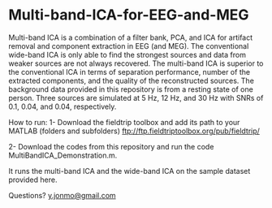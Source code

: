 # Multi-band-ICA-for-EEG-and-MEG
Multi-band ICA is a combination of a filter bank, PCA, and ICA for artifact removal and component extraction in EEG (and MEG).
The conventional wide-band ICA is only able to find the strongest sources and data from weaker sources are not always recovered. The multi-band ICA is superior to the conventional ICA in terms of separation performance, number of the extracted components, and the quality of the reconstructed sources. 
The background data provided in this repository is from a resting state of one person. Three sources are simulated at 5 Hz, 12 Hz, and 30 Hz with SNRs of 0.1, 0.04, and 0.04, respectively.

How to run:
1- Download the fieldtrip toolbox and add its path to your MATLAB (folders and subfolders)
ftp://ftp.fieldtriptoolbox.org/pub/fieldtrip/

2- Download the codes from this repository and run the code MultiBandICA_Demonstration.m.

It runs the multi-band ICA and the wide-band ICA on the sample dataset provided here. 

Questions?
 y.jonmo@gmail.com
